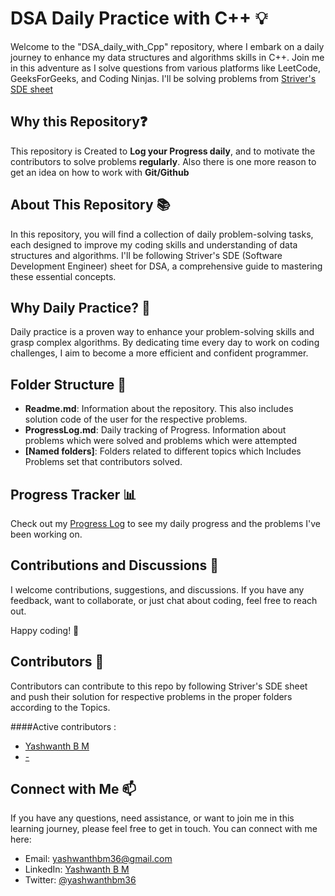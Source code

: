 # DSA Daily Practice with C++ 💡

Welcome to the "DSA_daily_with_Cpp" repository, where I embark on a daily journey to enhance my data structures and algorithms skills in C++. Join me in this adventure as I solve questions from various platforms like LeetCode, GeeksForGeeks, and Coding Ninjas.
I'll be solving problems from [Striver's SDE sheet](https://takeuforward.org/strivers-a2z-dsa-course/strivers-a2z-dsa-course-sheet-2/)

## Why this Repository❓

This repository is Created to **Log your Progress daily**, and to motivate the contributors to solve problems **regularly**.
Also there is one more reason to get an idea on how to work with **Git/Github**

## About This Repository 📚

In this repository, you will find a collection of daily problem-solving tasks, each designed to improve my coding skills and understanding of data structures and algorithms. I'll be following Striver's SDE (Software Development Engineer) sheet for DSA, a comprehensive guide to mastering these essential concepts.

## Why Daily Practice? 🚀

Daily practice is a proven way to enhance your problem-solving skills and grasp complex algorithms. By dedicating time every day to work on coding challenges, I aim to become a more efficient and confident programmer.

## Folder Structure 📁

- **Readme.md**: Information about the repository. This also includes solution code of the user for the respective problems.
- **ProgressLog.md**: Daily tracking of Progress. Information about problems which were solved and problems which were attempted
- **[Named folders]**: Folders related to different topics which Includes Problems set that contributors solved.

## Progress Tracker 📊

Check out my [Progress Log](ProgressLog.md) to see my daily progress and the problems I've been working on.


## Contributions and Discussions 💬

I welcome contributions, suggestions, and discussions. If you have any feedback, want to collaborate, or just chat about coding, feel free to reach out.

Happy coding! 🚀

## Contributors 💬

Contributors can contribute to this repo by following Striver's SDE sheet and push their solution for respective problems in the proper folders according to the Topics.

####Active contributors :
- [Yashwanth B M](https://github.com/yashwanth-gh)
- [-]()

## Connect with Me 📫

If you have any questions, need assistance, or want to join me in this learning journey, please feel free to get in touch. You can connect with me here:
- Email: [yashwanthbm36@gmail.com](mailto:yashwanthbm362002@gmail.com)
- LinkedIn: [Yashwanth B M](https://www.linkedin.com/in/yashwanth-b-m-4a4a09227)
- Twitter: [@yashwanthbm36](https://twitter.com/yashwanthbm36?t=XJqJ9__RXp2C01zUhrDtvw&s=09)

